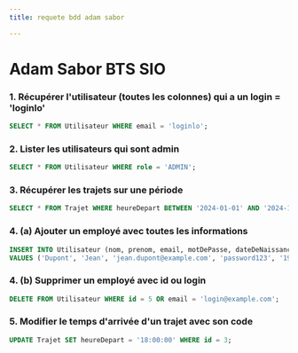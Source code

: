 ```yaml
---
title: requete bdd adam sabor

---
```


# Adam Sabor BTS SIO
### 1. Récupérer l'utilisateur (toutes les colonnes) qui a un login = 'loginlo'
```sql
SELECT * FROM Utilisateur WHERE email = 'loginlo';
```

### 2. Lister les utilisateurs qui sont admin
```sql
SELECT * FROM Utilisateur WHERE role = 'ADMIN';
```

### 3. Récupérer les trajets sur une période
```sql
SELECT * FROM Trajet WHERE heureDepart BETWEEN '2024-01-01' AND '2024-12-31';
```

### 4. (a) Ajouter un employé avec toutes les informations
```sql
INSERT INTO Utilisateur (nom, prenom, email, motDePasse, dateDeNaissance, role) 
VALUES ('Dupont', 'Jean', 'jean.dupont@example.com', 'password123', '1990-04-15', 'EMPLOYE');
```

### 4. (b) Supprimer un employé avec id ou login
```sql
DELETE FROM Utilisateur WHERE id = 5 OR email = 'login@example.com';
```

### 5. Modifier le temps d'arrivée d'un trajet avec son code
```sql
UPDATE Trajet SET heureDepart = '18:00:00' WHERE id = 3;
```

